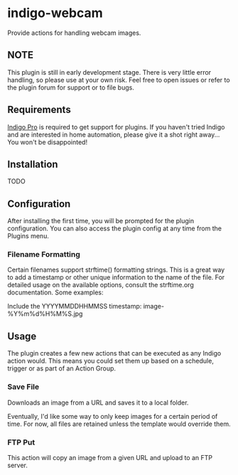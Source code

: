 # indigo-webcam

Provide actions for handling webcam images.

## NOTE

This plugin is still in early development stage.  There is very little error handling, so
please use at your own risk.  Feel free to open issues or refer to the plugin forum for
support or to file bugs.

## Requirements

[Indigo Pro](https://www.indigodomo.com) is required to get support for plugins.  If you
haven't tried Indigo and are interested in home automation, please give it a shot right
away...  You won't be disappointed!

## Installation

TODO

## Configuration

After installing the first time, you will be prompted for the plugin configuration.  You
can also access the plugin config at any time from the Plugins menu.

### Filename Formatting

Certain filenames support strftime() formatting strings.  This is a great way to add a timestamp
or other unique information to the name of the file.  For detailed usage on the available
options, consult the strftime.org documentation.  Some examples:

Include the YYYYMMDDHHMMSS timestamp: image-%Y%m%d%H%M%S.jpg

## Usage

The plugin creates a few new actions that can be executed as any Indigo action would.  This
means you could set them up based on a schedule, trigger or as part of an Action Group.

### Save File

Downloads an image from a URL and saves it to a local folder.

Eventually, I'd like some way to only keep images for a certain period of time.  For now,
all files are retained unless the template would override them.

### FTP Put

This action will copy an image from a given URL and upload to an FTP server.

